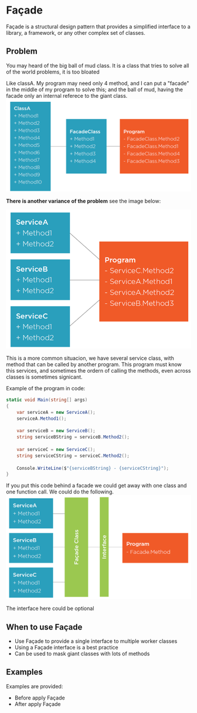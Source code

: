 # Façade

Façade is a structural design pattern that provides a simplified interface to a library, a framework, or any other complex set of classes.

## Problem

You may heard of the big ball of mud class. It is a class that tries to solve all of the world problems, it is too bloated

Like classA.
My program may need only 4 method, and I can put a "facade" in the middle of my program to solve this; and the ball of mud, having the facade only an internal referece to the giant class.
![Uml Diagram](/Structural/Facade/assets/uml.png)


**There is another variance of the problem** see the image below:

![Uml Diagram](/Structural/Facade/assets/uml1.png)

This is a more common situacion, we have several service class, with method that can be called by another program.
This program must know this services, and sometimes the ordern of calling the methods, even across classes is sometimes signicant.

Example of the program in code:

```cs
static void Main(string[] args)
{
    var serviceA = new ServiceA();
    serviceA.Method1();

    var serviceB = new ServiceB();
    string serviceBString = serviceB.Method2();

    var serviceC = new ServiceC();
    string serviceCString = serviceC.Method2();

    Console.WriteLine($"{serviceBString} - {serviceCString}");
}
```

If you put this code behind a facade we could get away with one class and one function call.
We could do the following.
![Uml Diagram](/Structural/Facade/assets/uml3.png)

The interface here could be optional

## When to use Façade

- Use Façade to provide a single interface to multiple worker classes
- Using a Façade interface is a best practice
- Can be used to mask giant classes with lots of methods


## Examples

Examples are provided:

- Before apply Façade
- After apply Façade
